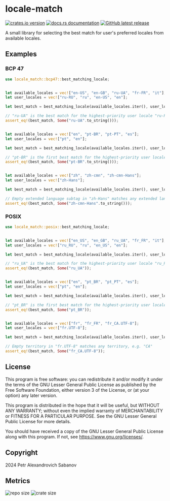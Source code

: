 # locale-match

[![crates.io version](https://img.shields.io/crates/v/locale-match?style=for-the-badge&logo=rust)](https://crates.io/crates/locale-match)
[![docs.rs documentation](https://img.shields.io/docsrs/locale-match/latest?style=for-the-badge&logo=docs.rs&color=2DA44E)](https://docs.rs/locale-match/latest/locale_match)
[![GitHub latest release](https://img.shields.io/github/v/release/pasabanov/locale-match?style=for-the-badge&logo=github&color=8250DF)](https://github.com/pasabanov/locale-match/releases/latest)

A small library for selecting the best match for user's preferred locales from available locales.

## Examples

### BCP 47

```rust
use locale_match::bcp47::best_matching_locale;


let available_locales = vec!["en-US", "en-GB", "ru-UA", "fr-FR", "it"];
let user_locales = vec!["ru-RU", "ru", "en-US", "en"];

let best_match = best_matching_locale(available_locales.iter(), user_locales.iter());

// "ru-UA" is the best match for the highest-priority user locale "ru-RU"
assert_eq!(best_match, Some("ru-UA".to_string()));


let available_locales = vec!["en", "pt-BR", "pt-PT", "es"];
let user_locales = vec!["pt", "en"];

let best_match = best_matching_locale(available_locales.iter(), user_locales.iter());

// "pt-BR" is the first best match for the highest-priority user locale "pt"
assert_eq!(best_match, Some("pt-BR".to_string()));


let available_locales = vec!["zh", "zh-cmn", "zh-cmn-Hans"];
let user_locales = vec!["zh-Hans"];

let best_match = best_matching_locale(available_locales.iter(), user_locales.iter());

// Empty extended language subtag in "zh-Hans" matches any extended language, e.g. "cmn"
assert_eq!(best_match, Some("zh-cmn-Hans".to_string()));
```

### POSIX

```rust
use locale_match::posix::best_matching_locale;


let available_locales = vec!["en_US", "en_GB", "ru_UA", "fr_FR", "it"];
let user_locales = vec!["ru_RU", "ru", "en_US", "en"];

let best_match = best_matching_locale(available_locales.iter(), user_locales.iter());

// "ru_UA" is the best match for the highest-priority user locale "ru_RU"
assert_eq!(best_match, Some("ru_UA"));


let available_locales = vec!["en", "pt_BR", "pt_PT", "es"];
let user_locales = vec!["pt", "en"];

let best_match = best_matching_locale(available_locales.iter(), user_locales.iter());

// "pt_BR" is the first best match for the highest-priority user locale "pt"
assert_eq!(best_match, Some("pt_BR"));


let available_locales = vec!["fr", "fr_FR", "fr_CA.UTF-8"];
let user_locales = vec!["fr.UTF-8"];

let best_match = best_matching_locale(available_locales.iter(), user_locales.iter());

// Empty territory in "fr.UTF-8" matches any territory, e.g. "CA"
assert_eq!(best_match, Some("fr_CA.UTF-8"));
```

## License

This program is free software: you can redistribute it and/or modify
it under the terms of the GNU Lesser General Public License as published by
the Free Software Foundation, either version 3 of the License, or
(at your option) any later version.

This program is distributed in the hope that it will be useful,
but WITHOUT ANY WARRANTY; without even the implied warranty of
MERCHANTABILITY or FITNESS FOR A PARTICULAR PURPOSE.  See the
GNU Lesser General Public License for more details.

You should have received a copy of the GNU Lesser General Public License
along with this program.  If not, see <https://www.gnu.org/licenses/>.

## Copyright

2024 Petr Alexandrovich Sabanov

## Metrics

![repo size](https://img.shields.io/github/repo-size/pasabanov/locale-match?color=8250DF)
![crate size](https://img.shields.io/crates/size/locale-match?label=crate%20size&color=orange)